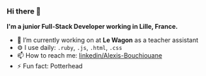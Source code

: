### Hi there 👋
**I'm a junior Full-Stack Developer working in Lille, France.**

- 🚂 I’m currently working on at **Le Wagon** as a teacher assistant
- ⚙️ I use daily: `.ruby`, `.js`, `.html`, `.css`
- 📫 How to reach me: [linkedin/Alexis-Bouchiouane](https://www.linkedin.com/in/alexis-bouchiouane/)
- ⚡ Fun fact: Potterhead

